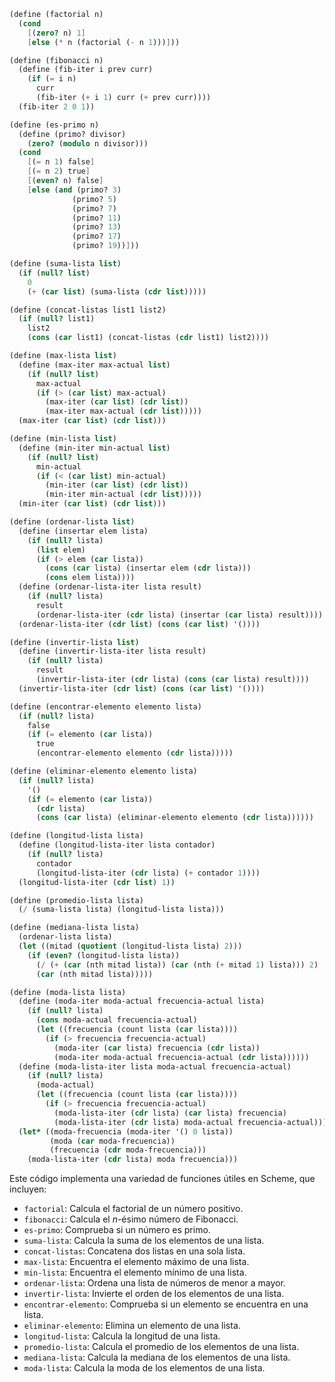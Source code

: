```scheme
(define (factorial n)
  (cond
    [(zero? n) 1]
    [else (* n (factorial (- n 1)))]))

(define (fibonacci n)
  (define (fib-iter i prev curr)
    (if (= i n)
      curr
      (fib-iter (+ i 1) curr (+ prev curr))))
  (fib-iter 2 0 1))

(define (es-primo n)
  (define (primo? divisor)
    (zero? (modulo n divisor)))
  (cond
    [(= n 1) false]
    [(= n 2) true]
    [(even? n) false]
    [else (and (primo? 3)
              (primo? 5)
              (primo? 7)
              (primo? 11)
              (primo? 13)
              (primo? 17)
              (primo? 19))]))

(define (suma-lista list)
  (if (null? list)
    0
    (+ (car list) (suma-lista (cdr list)))))

(define (concat-listas list1 list2)
  (if (null? list1)
    list2
    (cons (car list1) (concat-listas (cdr list1) list2))))

(define (max-lista list)
  (define (max-iter max-actual list)
    (if (null? list)
      max-actual
      (if (> (car list) max-actual)
        (max-iter (car list) (cdr list))
        (max-iter max-actual (cdr list)))))
  (max-iter (car list) (cdr list)))

(define (min-lista list)
  (define (min-iter min-actual list)
    (if (null? list)
      min-actual
      (if (< (car list) min-actual)
        (min-iter (car list) (cdr list))
        (min-iter min-actual (cdr list)))))
  (min-iter (car list) (cdr list)))

(define (ordenar-lista list)
  (define (insertar elem lista)
    (if (null? lista)
      (list elem)
      (if (> elem (car lista))
        (cons (car lista) (insertar elem (cdr lista)))
        (cons elem lista))))
  (define (ordenar-lista-iter lista result)
    (if (null? lista)
      result
      (ordenar-lista-iter (cdr lista) (insertar (car lista) result))))
  (ordenar-lista-iter (cdr list) (cons (car list) '())))

(define (invertir-lista list)
  (define (invertir-lista-iter lista result)
    (if (null? lista)
      result
      (invertir-lista-iter (cdr lista) (cons (car lista) result))))
  (invertir-lista-iter (cdr list) (cons (car list) '())))

(define (encontrar-elemento elemento lista)
  (if (null? lista)
    false
    (if (= elemento (car lista))
      true
      (encontrar-elemento elemento (cdr lista)))))

(define (eliminar-elemento elemento lista)
  (if (null? lista)
    '()
    (if (= elemento (car lista))
      (cdr lista)
      (cons (car lista) (eliminar-elemento elemento (cdr lista))))))

(define (longitud-lista lista)
  (define (longitud-lista-iter lista contador)
    (if (null? lista)
      contador
      (longitud-lista-iter (cdr lista) (+ contador 1))))
  (longitud-lista-iter (cdr list) 1))

(define (promedio-lista lista)
  (/ (suma-lista lista) (longitud-lista lista)))

(define (mediana-lista lista)
  (ordenar-lista lista)
  (let ((mitad (quotient (longitud-lista lista) 2)))
    (if (even? (longitud-lista lista))
      (/ (+ (car (nth mitad lista)) (car (nth (+ mitad 1) lista))) 2)
      (car (nth mitad lista)))))

(define (moda-lista lista)
  (define (moda-iter moda-actual frecuencia-actual lista)
    (if (null? lista)
      (cons moda-actual frecuencia-actual)
      (let ((frecuencia (count lista (car lista))))
        (if (> frecuencia frecuencia-actual)
          (moda-iter (car lista) frecuencia (cdr lista))
          (moda-iter moda-actual frecuencia-actual (cdr lista))))))
  (define (moda-lista-iter lista moda-actual frecuencia-actual)
    (if (null? lista)
      (moda-actual)
      (let ((frecuencia (count lista (car lista))))
        (if (> frecuencia frecuencia-actual)
          (moda-lista-iter (cdr lista) (car lista) frecuencia)
          (moda-lista-iter (cdr lista) moda-actual frecuencia-actual)))))
  (let* ((moda-frecuencia (moda-iter '() 0 lista))
         (moda (car moda-frecuencia))
         (frecuencia (cdr moda-frecuencia)))
    (moda-lista-iter (cdr lista) moda frecuencia)))
```

Este código implementa una variedad de funciones útiles en Scheme, que incluyen:

* `factorial`: Calcula el factorial de un número positivo.
* `fibonacci`: Calcula el $n$-ésimo número de Fibonacci.
* `es-primo`: Comprueba si un número es primo.
* `suma-lista`: Calcula la suma de los elementos de una lista.
* `concat-listas`: Concatena dos listas en una sola lista.
* `max-lista`: Encuentra el elemento máximo de una lista.
* `min-lista`: Encuentra el elemento mínimo de una lista.
* `ordenar-lista`: Ordena una lista de números de menor a mayor.
* `invertir-lista`: Invierte el orden de los elementos de una lista.
* `encontrar-elemento`: Comprueba si un elemento se encuentra en una lista.
* `eliminar-elemento`: Elimina un elemento de una lista.
* `longitud-lista`: Calcula la longitud de una lista.
* `promedio-lista`: Calcula el promedio de los elementos de una lista.
* `mediana-lista`: Calcula la mediana de los elementos de una lista.
* `moda-lista`: Calcula la moda de los elementos de una lista.